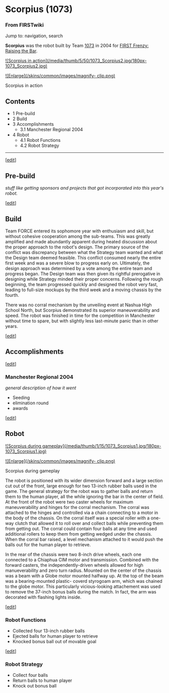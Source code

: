 # Scorpius (1073)

### From FIRSTwiki

Jump to: navigation, search

**Scorpius** was the robot built by Team [1073](/index.php/1073 "1073" ) in 2004 for [FIRST Frenzy: Raising the Bar](/index.php/FIRST_Frenzy:_Raising_the_Bar "FIRST Frenzy: Raising the Bar" ). 

[![Scorpius in action](/media/thumb/5/50/1073_Scorpius2.jpg/180px-
1073_Scorpius2.jpg)](/index.php/Image:1073_Scorpius2.jpg "Scorpius in action"
)

[![Enlarge](/skins/common/images/magnify-
clip.png)](/index.php/Image:1073_Scorpius2.jpg "Enlarge" )

Scorpius in action

## Contents

  * 1 Pre-build
  * 2 Build
  * 3 Accomplishments
    * 3.1 Manchester Regional 2004
  * 4 Robot
    * 4.1 Robot Functions
    * 4.2 Robot Strategy  
---  
  
[[edit](/index.php?title=Scorpius_%281073%29&action=edit&section=1 "Edit
section: Pre-build" )]

## Pre-build

_stuff like getting sponsors and projects that got incorporated into this
year's robot._

[[edit](/index.php?title=Scorpius_%281073%29&action=edit&section=2 "Edit
section: Build" )]

## Build

Team FORCE entered its sophomore year with enthusiasm and skill, but without
cohesive cooperation among the sub-teams. This was greatly amplified and made
abundantly apparent during heated discussion about the proper approach to the
robot's design. The primary source of the conflict was discrepancy between
what the Strategy team wanted and what the Design team deemed feasible. This
conflict consumed nearly the entire first week and was a severe blow to
progress early on. Ultimately, the design approach was determined by a vote
among the entire team and progress began. The Design team was then given its
rightful prerogative in designing while Strategy minded their proper concerns.
Following the rough beginning, the team progressed quickly and designed the
robot very fast, leading to full-size mockups by the third week and a moving
chassis by the fourth.

There was no corral mechanism by the unveiling event at Nashua High School
North, but Scorpius demonstrated its superior maneuverability and speed. The
robot was finished in time for the competition in Manchester without time to
spare, but with slightly less last-minute panic than in other years.

[[edit](/index.php?title=Scorpius_%281073%29&action=edit&section=3 "Edit
section: Accomplishments" )]

## Accomplishments

[[edit](/index.php?title=Scorpius_%281073%29&action=edit&section=4 "Edit
section: Manchester Regional 2004" )]

### Manchester Regional 2004

_general description of how it went_

  * Seeding 
  * elimination round 
  * awards 

[[edit](/index.php?title=Scorpius_%281073%29&action=edit&section=5 "Edit
section: Robot" )]

## Robot

[![Scorpius during gameplay](/media/thumb/1/15/1073_Scorpius1.jpg/180px-
1073_Scorpius1.jpg)](/index.php/Image:1073_Scorpius1.jpg "Scorpius during
gameplay" )

[![Enlarge](/skins/common/images/magnify-
clip.png)](/index.php/Image:1073_Scorpius1.jpg "Enlarge" )

Scorpius during gameplay

The robot is positioned with its wider dimension forward and a large section
cut out of the front, large enough for two 13-inch rubber balls used in the
game. The general strategy for the robot was to gather balls and return them
to the human player, all the while ignoring the bar in the center of field. At
the front of the robot were two caster wheels for maximum maneuverability and
hinges for the corral mechanism. The corral was attached to the hinges and
controlled via a chain connecting to a motor in the body of the chassis. On
the corral itself was a special roller with a one-way clutch that allowed it
to roll over and collect balls while preventing them from getting out. The
corral could contain four balls at any time and used additional rollers to
keep them from getting wedged under the chassis. When the corral bar raised, a
level mechanism attached to it would push the balls out for the human player
to retrieve.

In the rear of the chassis were two 8-inch drive wheels, each one connected to
a Chiaphua CIM motor and transmission. Combined with the forward casters, the
independently-driven wheels allowed for high manueverability and zero turn
radius. Mounted on the center of the chassis was a beam with a Globe motor
mounted halfway up. At the top of the beam was a bearing-mounted plastic-
coverd styrogoam arm, which was chained to the globe motor. This particularly
vicious-looking attachement was used to remove the 37-inch bonus balls during
the match. In fact, the arm was decorated with flashing lights inside.

[[edit](/index.php?title=Scorpius_%281073%29&action=edit&section=6 "Edit
section: Robot Functions" )]

### Robot Functions

  * Collected four 13-inch rubber balls 
  * Ejected balls for human player to retrieve 
  * Knocked bonus ball out of movable goal 

[[edit](/index.php?title=Scorpius_%281073%29&action=edit&section=7 "Edit
section: Robot Strategy" )]

### Robot Strategy

  * Collect four balls 
  * Return balls to human player 
  * Knock out bonus ball 


